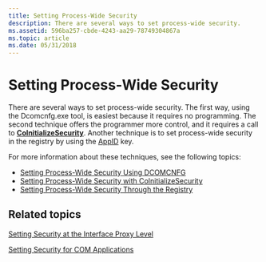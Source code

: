```yaml
---
title: Setting Process-Wide Security
description: There are several ways to set process-wide security.
ms.assetid: 596ba257-cbde-4243-aa29-78749304867a
ms.topic: article
ms.date: 05/31/2018
---
```


# Setting Process-Wide Security

There are several ways to set process-wide security. The first way, using the Dcomcnfg.exe tool, is easiest because it requires no programming. The second technique offers the programmer more control, and it requires a call to [**CoInitializeSecurity**](/windows/desktop/api/combaseapi/nf-combaseapi-coinitializesecurity). Another technique is to set process-wide security in the registry by using the [AppID](appid-key.md) key.

For more information about these techniques, see the following topics:

-   [Setting Process-Wide Security Using DCOMCNFG](setting-processwide-security-using-dcomcnfg.md)
-   [Setting Process-Wide Security with CoInitializeSecurity](setting-processwide-security-with-coinitializesecurity.md)
-   [Setting Process-Wide Security Through the Registry](setting-processwide-security-through-the-registry.md)

## Related topics

<dl> <dt>

[Setting Security at the Interface Proxy Level](setting-security-at-the-interface-proxy-level.md)
</dt> <dt>

[Setting Security for COM Applications](setting-security-for-com-applications.md)
</dt> </dl>

 

 




